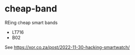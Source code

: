# cheap-band

REing cheap smart bands

* LT716
* B02


See https://xor.co.za/post/2022-11-30-hacking-smartwatch/

